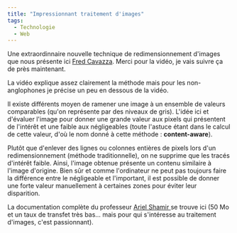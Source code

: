 ```yaml
---
title: "Impressionnant traitement d'images"
tags:
  - Technologie
  - Web
---
```


Une extraordinnaire nouvelle technique de redimensionnement d'images que nous
présente ici
[Fred Cavazza](http://www.fredcavazza.net/2007/08/27/des-algorithmes-de-retouche-dimage-toujours-plus-performants/).
Merci pour la vidéo, je vais suivre ça de près maintenant.

La vidéo explique assez clairement la méthode mais pour les non-anglophones je
précise un peu en dessous de la vidéo.

Il existe différents moyen de ramener une image à un ensemble de valeurs
comparables (qu'on représente par des niveaux de gris). L'idée ici et d'évaluer
l'image pour donner une grande valeur aux pixels qui présentent de l'intérêt et
une faible aux négligeables (toute l'astuce étant dans le calcul de cette
valeur, d'où le nom donné à cette méthode&nbsp;: **content-aware**).

Plutôt que d'enlever des lignes ou colonnes entières de pixels lors d'un
redimensionnement (méthode traditionnelle), on ne supprime que les tracés
d'intérêt faible. Ainsi, l'image obtenue présente un contenu similaire à l'image
d'origine. Bien sûr et comme l'ordinateur ne peut pas toujours faire la
différence entre le négligeable et l'important, il est possible de donner une
forte valeur manuellement à certaines zones pour éviter leur disparition.

La documentation complète du professeur
[Ariel Shamir ](http://www.faculty.idc.ac.il/arik/)se trouve ici (50 Mo et un
taux de transfet très bas… mais pour qui s'intéresse au traitement d'images,
c'est passionnant).
